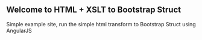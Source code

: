 ## Welcome to HTML + XSLT to Bootstrap Struct
Simple example site, run the simple html transform to Bootstrap Struct using AngularJS   
